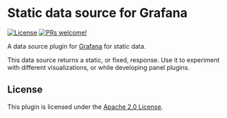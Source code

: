 # Static data source for Grafana

[![License](https://img.shields.io/github/license/marcusolsson/grafana-static-datasource)](LICENSE)
[![PRs welcome!](https://img.shields.io/badge/PRs-welcome-brightgreen.svg)](#contribute)

A data source plugin for [Grafana](https://grafana.com) for static data.

This data source returns a static, or fixed, response. Use it to experiment with different visualizations, or while developing panel plugins.

## License

This plugin is licensed under the [Apache 2.0 License](LICENSE).
